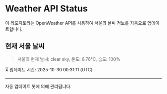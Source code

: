 
# Weather API Status

이 리포지토리는 OpenWeather API를 사용하여 서울의 날씨 정보를 자동으로 업데이트합니다.

## 현재 서울 날씨
> 서울의 현재 날씨: clear sky, 온도: 6.76°C, 습도: 100%

⏳ 업데이트 시간: 2025-10-30 00:31:11 (UTC)

---
자동 업데이트 봇에 의해 관리됩니다.
